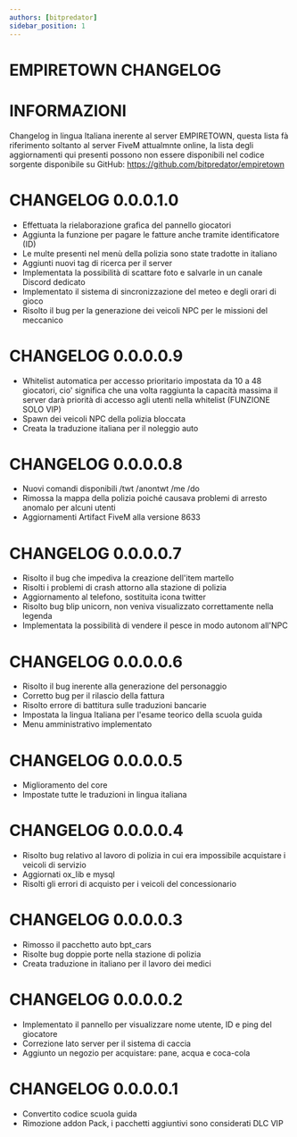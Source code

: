 ```yaml
---
authors: [bitpredator]
sidebar_position: 1
---
```

# EMPIRETOWN CHANGELOG
<!-- truncate -->

# INFORMAZIONI
Changelog in lingua Italiana inerente al server EMPIRETOWN, questa lista fà riferimento soltanto al server FiveM attualmnte online, la lista degli aggiornamenti qui presenti possono non essere disponibili nel codice sorgente disponibile su GitHub: https://github.com/bitpredator/empiretown

# CHANGELOG 0.0.0.1.0
- Effettuata la rielaborazione grafica del pannello giocatori
- Aggiunta la funzione per pagare le fatture anche tramite identificatore (ID)
- Le multe presenti nel menù della polizia sono state tradotte in italiano
- Aggiunti nuovi tag di ricerca per il server
- Implementata la possibilità di scattare foto e salvarle in un canale Discord dedicato
- Implementato il sistema di sincronizzazione del meteo e degli orari di gioco
- Risolto il bug per la generazione dei veicoli NPC per le missioni del meccanico

# CHANGELOG 0.0.0.0.9
- Whitelist automatica per accesso prioritario impostata da 10 a 48 giocatori, cio' significa che una volta raggiunta la capacità massima il server darà priorità di accesso agli utenti nella whitelist (FUNZIONE SOLO VIP)
- Spawn dei veicoli NPC della polizia bloccata
- Creata la traduzione italiana per il noleggio auto

# CHANGELOG 0.0.0.0.8 
- Nuovi comandi disponibili /twt /anontwt /me /do
- Rimossa la mappa della polizia poiché causava problemi di arresto anomalo per alcuni utenti
- Aggiornamenti Artifact FiveM alla versione 8633

# CHANGELOG 0.0.0.0.7
- Risolto il bug che impediva la creazione dell'item martello
- Risolti i problemi di crash attorno alla stazione di polizia
- Aggiornamento al telefono, sostituita icona twitter
- Risolto bug blip unicorn, non veniva visualizzato correttamente nella legenda
- Implementata la possibilità di vendere il pesce in modo autonom all'NPC

# CHANGELOG 0.0.0.0.6
- Risolto il bug inerente alla generazione del personaggio
- Corretto bug per il rilascio della fattura
- Risolto errore di battitura sulle traduzioni bancarie
- Impostata la lingua Italiana per l'esame teorico della scuola guida
- Menu amministrativo implementato

# CHANGELOG 0.0.0.0.5
- Miglioramento del core
- Impostate tutte le traduzioni in lingua italiana

# CHANGELOG 0.0.0.0.4
- Risolto bug relativo al lavoro di polizia in cui era impossibile acquistare i veicoli di servizio
- Aggiornati ox_lib e mysql
- Risolti gli errori di acquisto per i veicoli del concessionario

# CHANGELOG 0.0.0.0.3
- Rimosso il pacchetto auto bpt_cars
- Risolte bug doppie porte nella stazione di polizia
- Creata traduzione in italiano per il lavoro dei medici

# CHANGELOG 0.0.0.0.2
- Implementato il pannello per visualizzare nome utente, ID e ping del giocatore
- Correzione lato server per il sistema di caccia
- Aggiunto un negozio per acquistare: pane, acqua e coca-cola

# CHANGELOG 0.0.0.0.1 
- Convertito codice scuola guida
- Rimozione addon Pack, i pacchetti aggiuntivi sono considerati DLC VIP